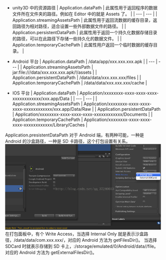 - unity3D 中的资源路径
| Application.dataPath | 此属性用于返回程序的数据文件所在文件夹的路径。例如在 Editor 中的就是 Assets 了。 |
| --- | --- |
| Application.streamingAssetsPath | 此属性用于返回流数据的缓存目录，返回路径为相对路径，适合设置一些外部数据文件的路径。 |
| Application.persistentDataPath | 此属性用于返回一个持久化数据存储目录的路径，可以在此路径下存储一些持久化的数据文件。 |
| Application.temporaryCachePath | 此属性用户返回一个临时数据的缓存目录。 |

- Android 平台
| Application.dataPath | /data/app/xxx.xxx.xxx.apk |
| --- | --- |
| Application.streamingAssetsPath | jar:file:///data/xxx.xxx.xxx.apk/!/assets |
| Application.persistentDataPath | /data/data/xxx.xxx.xxx/files |
| Application.temporaryCachePath | /data/data/xxx.xxx.xxx/cache |

- IOS 平台
| Application.dataPath | Application/xxxxxxxx-xxxx-xxxx-xxxx-xxxxxxxxxxxx/xxx.app/Data |
| --- | --- |
| Application.streamingAssetsPath | Application/xxxxxxxx-xxxx-xxxx-xxxx-xxxxxxxxxxxx/xxx.app/Data/Raw |
| Application.persistentDataPath | Application/xxxxxxxx-xxxx-xxxx-xxxx-xxxxxxxxxxxx/Documents |
| Application.temporaryCachePath | Application/xxxxxxxx-xxxx-xxxx-xxxx-xxxxxxxxxxxx/Library/Caches |

Application.presistentDataPath 对于 Android 端，有两种可能，一种是 Android 的沙盒路径，一种是 SD 卡路径，这个打包设置有关系。
![image.png](image/1645510607691-a2c8ef02-f2de-4e73-a91c-8d6c1b4ade40.png)
在打包面板中，有个 Write Access，当选择 Internal Only 就是表示沙盒路径，/data/data/com.xxx.xxx/，对应的 Android 方法为 getFilesDir()。
当选择 SDCard 时就表示存储到 SD 卡上，:/storage/emulated/0/Android/data/<package name>/file。对应的 Android 方法为 getExternalFilesDir()。

